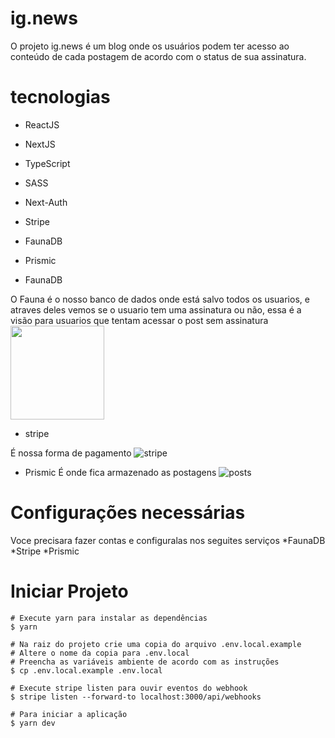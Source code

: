 # ig.news
O projeto ig.news é um blog onde os usuários podem ter acesso ao conteúdo de cada postagem de acordo com o status de sua assinatura.
# tecnologias 
* ReactJS
* NextJS
* TypeScript
* SASS
* Next-Auth
* Stripe
* FaunaDB
* Prismic

* FaunaDB

O Fauna é o nosso banco de dados onde está salvo todos os usuarios, e atraves deles vemos se o usuario tem uma assinatura ou não, essa é a visão para usuarios que tentam acessar o post sem assinatura
<img src=(https://github.com/GabrielWanderley/ig.news/assets/101371288/c9a4ac93-63ec-4783-b9ff-9ebea1edb438) width="150px"/>



* stripe 
 
 É nossa forma de pagamento 
  ![stripe](https://github.com/GabrielWanderley/ig.news/assets/101371288/594b053b-d1ad-4b47-94e9-fb334c562fdb)

* Prismic
É onde fica armazenado as postagens 
![posts](https://github.com/GabrielWanderley/ig.news/assets/101371288/50703d00-1a68-4603-8347-bd2b3f886e31)

# Configurações necessárias
Voce precisara fazer contas e configuralas nos seguites serviços
*FaunaDB
*Stripe
*Prismic

# Iniciar Projeto 
``` 
# Execute yarn para instalar as dependências
$ yarn

# Na raiz do projeto crie uma copia do arquivo .env.local.example
# Altere o nome da copia para .env.local
# Preencha as variáveis ambiente de acordo com as instruções
$ cp .env.local.example .env.local

# Execute stripe listen para ouvir eventos do webhook
$ stripe listen --forward-to localhost:3000/api/webhooks 

# Para iniciar a aplicação
$ yarn dev

```
